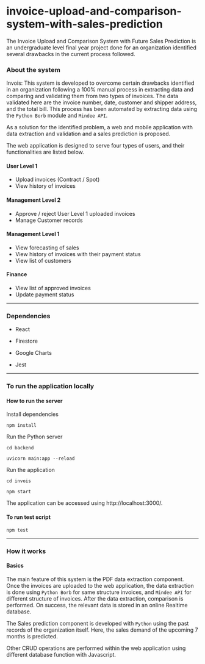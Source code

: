 # invoice-upload-and-comparison-system-with-sales-prediction

The Invoice Upload and Comparison System with Future Sales Prediction is an undergraduate level final year project done for an organization identified several drawbacks in the current process followed.

### About the system

Invois: This system is developed to overcome certain drawbacks identified in an organization following a 100% manual process in extracting data and comparing and validating them from two types of invoices. The data validated here are the invoice number, date, customer and shipper address, and the total bill. This process has been automated by extracting data using the `Python Borb` module and `Mindee API`.

As a solution for the identified problem, a web and mobile application with data extraction and validation and a sales prediction is proposed.

The web application is designed to serve four types of users, and their functionalities are listed below.

#### User Level 1

- Upload invoices (Contract / Spot)
- View history of invoices

#### Management Level 2

- Approve / reject User Level 1 uploaded invoices
- Manage Customer records

#### Management Level 1

- View forecasting of sales
- View history of invoices with their payment status
- View list of customers

#### Finance

- View list of approved invoices
- Update payment status

---

### Dependencies

- React

- Firestore

- Google Charts

- Jest

---

### To run the application locally

#### How to run the server

Install dependencies
```
npm install
```

Run the Python server
```
cd backend
```

```
uvicorn main:app --reload
```

Run the application
```
cd invois
```

```
npm start
```

The application can be accessed using http://localhost:3000/.

#### To run test script
```
npm test
```

---

### How it works

#### Basics

The main feature of this system is the PDF data extraction component. Once the invoices are uploaded to the web application, the data extraction is done using `Python Borb` for same structure invoices, and `Mindee API` for different structure of invoices. After the data extraction, comparison is performed. On success, the relevant data is stored in an online Realtime database.

The Sales prediction component is developed with `Python` using the past records of the organization itself. Here, the sales demand of the upcoming 7 months is predicted.

Other CRUD operations are performed within the web application using different database function with Javascript.

